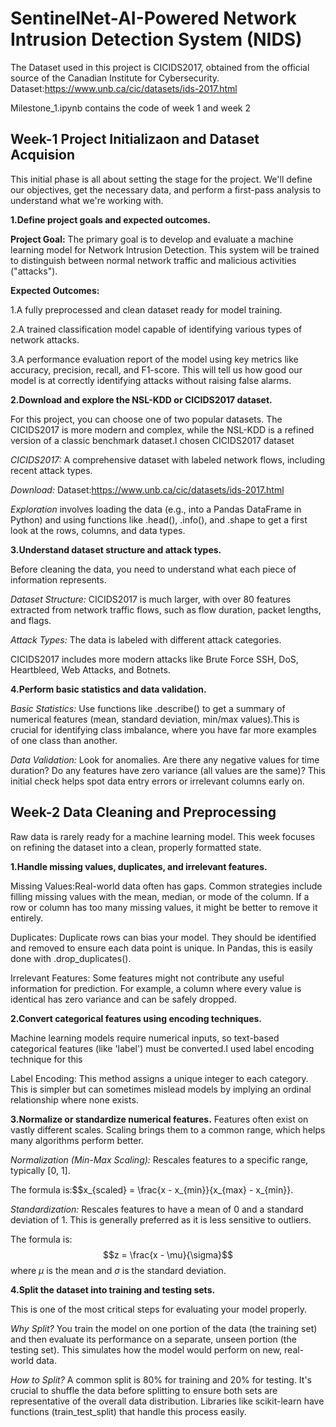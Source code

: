 # **SentinelNet-AI-Powered Network Intrusion Detection System (NIDS)**

The Dataset used in this project is CICIDS2017, obtained from the official source of the Canadian Institute for Cybersecurity.
Dataset:https://www.unb.ca/cic/datasets/ids-2017.html

Milestone_1.ipynb contains the code of week 1 and week 2

## **Week-1 Project Initializaon and Dataset Acquision**

This initial phase is all about setting the stage for the project. We'll define our objectives, get the necessary data, and perform a first-pass analysis to understand what we're working with.

**1.Define project goals and expected outcomes.**

**Project Goal:** The primary goal is to develop and evaluate a machine learning model for Network Intrusion Detection. This system will be trained to distinguish between normal network traffic and malicious activities ("attacks").

**Expected Outcomes:**

1.A fully preprocessed and clean dataset ready for model training.

2.A trained classification model capable of identifying various types of network attacks.

3.A performance evaluation report of the model using key metrics like accuracy, precision, recall, and F1-score. This will tell us how good our model is at correctly identifying attacks without raising false alarms.

**2.Download and explore the NSL-KDD or CICIDS2017 dataset.**

For this project, you can choose one of two popular datasets. The CICIDS2017 is more modern and complex, while the NSL-KDD is a refined version of a classic benchmark dataset.I chosen CICIDS2017 dataset

*CICIDS2017:* A comprehensive dataset with labeled network flows, including recent attack types.

*Download:* Dataset:https://www.unb.ca/cic/datasets/ids-2017.html

*Exploration* involves loading the data (e.g., into a Pandas DataFrame in Python) and using functions like .head(), .info(), and .shape to get a first look at the rows, columns, and data types.

**3.Understand dataset structure and attack types.**

Before cleaning the data, you need to understand what each piece of information represents.

*Dataset Structure:* CICIDS2017 is much larger, with over 80 features extracted from network traffic flows, such as flow duration, packet lengths, and flags.

*Attack Types:* The data is labeled with different attack categories.

CICIDS2017 includes more modern attacks like Brute Force SSH, DoS, Heartbleed, Web Attacks, and Botnets.

**4.Perform basic statistics and data validation.**

*Basic Statistics:* Use functions like .describe() to get a summary of numerical features (mean, standard deviation, min/max values).This is crucial for identifying class imbalance, where you have far more examples of one class than another.

*Data Validation:* Look for anomalies. Are there any negative values for time duration? Do any features have zero variance (all values are the same)? This initial check helps spot data entry errors or irrelevant columns early on.

## Week-2 Data Cleaning and Preprocessing

Raw data is rarely ready for a machine learning model. This week focuses on refining the dataset into a clean, properly formatted state.

**1.Handle missing values, duplicates, and irrelevant features.**

Missing Values:Real-world data often has gaps. Common strategies include filling missing values with the mean, median, or mode of the column. If a row or column has too many missing values, it might be better to remove it entirely.

Duplicates: Duplicate rows can bias your model. They should be identified and removed to ensure each data point is unique. In Pandas, this is easily done with .drop_duplicates().

Irrelevant Features: Some features might not contribute any useful information for prediction. For example, a column where every value is identical has zero variance and can be safely dropped.

**2.Convert categorical features using encoding techniques.**

Machine learning models require numerical inputs, so text-based categorical features (like 'label') must be converted.I used label encoding technique for this

Label Encoding: This method assigns a unique integer to each category. This is simpler but can sometimes mislead models by implying an ordinal relationship where none exists.

**3.Normalize or standardize numerical features.**
Features often exist on vastly different scales. Scaling brings them to a common range, which helps many algorithms perform better.

*Normalization (Min-Max Scaling):* Rescales features to a specific range, typically [0, 1].

The formula is:$$x_{scaled} = \frac{x - x_{min}}{x_{max} - x_{min}}.

*Standardization:* Rescales features to have a mean of 0 and a standard deviation of 1. This is generally preferred as it is less sensitive to outliers.

The formula is:$$z = \frac{x - \mu}{\sigma}$$where
$\mu$ is the mean and $\sigma$ is the standard deviation.

**4.Split the dataset into training and testing sets.**

This is one of the most critical steps for evaluating your model properly.

*Why Split?* You train the model on one portion of the data (the training set) and then evaluate its performance on a separate, unseen portion (the testing set). This simulates how the model would perform on new, real-world data.

*How to Split?* A common split is 80% for training and 20% for testing. It's crucial to shuffle the data before splitting to ensure both sets are representative of the overall data distribution. Libraries like scikit-learn have functions (train_test_split) that handle this process easily.
